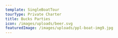 ```yaml
---
template: SingleBoatTour
tourType: Private Charter
title: Bucks Parties
icon: /images/uploads/beer.svg
featuredImage: /images/uploads/ppl-boat-img9.jpg
---
```


